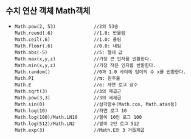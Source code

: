## 수치 연산 객체 Math객체
 - <pre><code>Math.pow(2, 53)              //2의 53승
   Math.round(.6)               //1.0: 반올림
   Math.ceil(.6)                //1.0: 올림
   Math.floor(.6)               //0.0: 내림
   Math.abs(-5)                 //5: 절대 값
   Math.max(x,y,z)              //가장 큰 인자를 반환한다.
   Math.min(x,y,z)              //가장 작은 인자를 반환한다.
   Math.random()                //0과 1.0 사이에 임이의 수 x를 반환한다.
   Math.PI                      //𝛑: 원주율
   Math.E                       //e: 자연 로그 상수
   Math.sqrt(3)                 //3의 제곱근
   Math.pow(3,3)                //3의 세제곱
   Math.sin(0)                  //삼각함수(Math.cos, Math.atan등)
   Math.log(10)                 //자연 로그 10
   Math.log(100)/Math.LN10      //밑이 10인 로그 100
   Math.log(512)/Math.LN2       //밑이 2인 로그 512
   Math.exp(3)                  //Math.E의 3 거듭제곱
   </pre></code>

